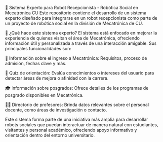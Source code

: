 🤖 Sistema Experto para Robot Recepcionista - Robótica Social en Mecatrónica CU
Este repositorio contiene el desarrollo de un sistema experto diseñado para integrarse en un robot recepcionista como parte de un proyecto de robótica social en la división de Mecatrónica de CU.

🎯 ¿Qué hace este sistema experto?
El sistema está enfocado en mejorar la experiencia de quienes visitan el área de Mecatrónica, ofreciendo información útil y personalizada a través de una interacción amigable. Sus principales funcionalidades son:

🏫 Información sobre el ingreso a Mecatrónica: Requisitos, proceso de admisión, fechas clave y más.

🧠 Quiz de orientación: Evalúa conocimientos o intereses del usuario para detectar áreas de mejora o afinidad con la carrera.

🎓 Información sobre posgrados: Ofrece detalles de los programas de posgrado disponibles en Mecatrónica.

👨‍🏫 Directorio de profesores: Brinda datos relevantes sobre el personal docente, como áreas de investigación o contacto.

Este sistema forma parte de una iniciativa más amplia para desarrollar robots sociales que puedan interactuar de manera natural con estudiantes, visitantes y personal académico, ofreciendo apoyo informativo y orientación dentro del entorno universitario.
